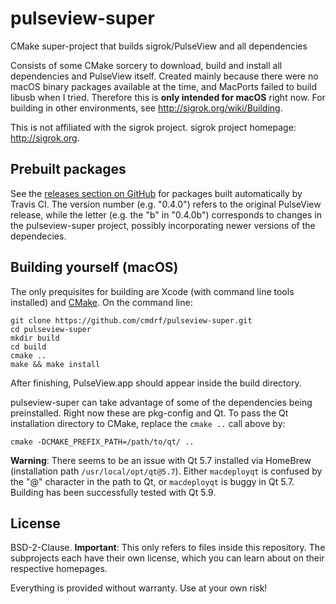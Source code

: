 # pulseview-super
CMake super-project that builds sigrok/PulseView and all dependencies

Consists of some CMake sorcery to download, build and install all dependencies and PulseView itself.
Created mainly because there were no macOS binary packages available at the time, and MacPorts failed to build libusb when I tried.
Therefore this is **only intended for macOS** right now. For building in other environments, see http://sigrok.org/wiki/Building.

This is not affiliated with the sigrok project. sigrok project homepage: http://sigrok.org.

## Prebuilt packages

See the [releases section on GitHub](https://github.com/cmdrf/pulseview-super/releases) for packages built automatically by Travis CI. The version number (e.g. "0.4.0") refers to the original PulseView release, while the letter (e.g. the "b" in "0.4.0b") corresponds to changes in the pulseview-super project, possibly incorporating newer versions of the dependecies.

## Building yourself (macOS)

The only prequisites for building are Xcode (with command line tools installed) and [CMake](https://cmake.org). On the command line:

    git clone https://github.com/cmdrf/pulseview-super.git
    cd pulseview-super
    mkdir build
    cd build
    cmake ..
    make && make install
    
After finishing, PulseView.app should appear inside the build directory.

pulseview-super can take advantage of some of the dependencies being preinstalled. Right now these are pkg-config and Qt. To pass the Qt installation directory to CMake, replace the `cmake ..` call above by:

    cmake -DCMAKE_PREFIX_PATH=/path/to/qt/ ..

**Warning**: There seems to be an issue with Qt 5.7 installed via HomeBrew (installation path `/usr/local/opt/qt@5.7`). Either `macdeployqt` is confused by the "@" character in the path to Qt, or `macdeployqt` is buggy in Qt 5.7. Building has been successfully tested with Qt 5.9.

## License

BSD-2-Clause. **Important**: This only refers to files inside this repository. The subprojects each have their own license, which you can learn about on their respective homepages.

Everything is provided without warranty. Use at your own risk!

